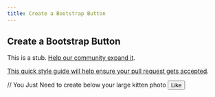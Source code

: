 ```yaml
---
title: Create a Bootstrap Button
---
```

## Create a Bootstrap Button

This is a stub. <a href='https://github.com/freecodecamp/guides/tree/master/src/pages/certifications/front-end-libraries/bootstrap/create-a-bootstrap-button/index.md' target='_blank' rel='nofollow'>Help our community expand it</a>.

<a href='https://github.com/freecodecamp/guides/blob/master/README.md' target='_blank' rel='nofollow'>This quick style guide will help ensure your pull request gets accepted</a>.

// You Just Need to create below your large kitten photo
<button type="button" class="btn btn-defult">Like</button>

<!-- The article goes here, in GitHub-flavored Markdown. Feel free to add YouTube videos, images, and CodePen/JSBin embeds  -->
